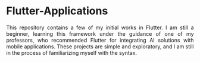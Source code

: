 # Flutter-Applications

<p align = "justify"> This repository contains a few of my initial works in Flutter. I am still a beginner, learning this framework under the guidance of one of my professors, who recommended Flutter for integrating AI solutions with mobile applications. These projects are simple and exploratory, and I am still in the process of familiarizing myself with the syntax. </p>
